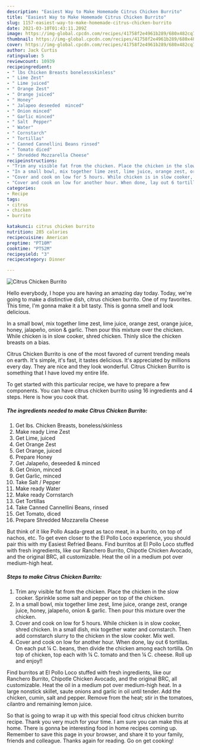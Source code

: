 ```yaml
---
description: "Easiest Way to Make Homemade Citrus Chicken Burrito"
title: "Easiest Way to Make Homemade Citrus Chicken Burrito"
slug: 1157-easiest-way-to-make-homemade-citrus-chicken-burrito
date: 2021-03-10T01:43:11.209Z
image: https://img-global.cpcdn.com/recipes/41758f2e4961b289/680x482cq70/citrus-chicken-burrito-recipe-main-photo.jpg
thumbnail: https://img-global.cpcdn.com/recipes/41758f2e4961b289/680x482cq70/citrus-chicken-burrito-recipe-main-photo.jpg
cover: https://img-global.cpcdn.com/recipes/41758f2e4961b289/680x482cq70/citrus-chicken-burrito-recipe-main-photo.jpg
author: Jack Curtis
ratingvalue: 5
reviewcount: 10939
recipeingredient:
- " lbs Chicken Breasts bonelessskinless"
- " Lime Zest"
- " Lime juiced"
- " Orange Zest"
- " Orange juiced"
- " Honey"
- " Jalapeo deseeded  minced"
- " Onion minced"
- " Garlic minced"
- " Salt  Pepper"
- " Water"
- " Cornstarch"
- " Tortillas"
- " Canned Cannellini Beans rinsed"
- " Tomato diced"
- " Shredded Mozzarella Cheese"
recipeinstructions:
- "Trim any visible fat from the chicken. Place the chicken in the slow cooker. Sprinkle some salt and pepper on top of the chicken."
- "In a small bowl, mix together lime zest, lime juice, orange zest, orange juice, honey, jalapeño, onion &amp; garlic. Then pour this mixture over the chicken."
- "Cover and cook on low for 5 hours. While chicken is in slow cooker, shred chicken. In a small dish, mix together water and cornstarch. Then add cornstarch slurry to the chicken in the slow cooker. Mix well."
- "Cover and cook on low for another hour. When done, lay out 6 tortillas. On each put ¼ C. beans, then divide the chicken among each tortilla. On top of chicken, top each with ¼ C. tomato and then ¼ C. cheese. Roll up and enjoy!!"
categories:
- Recipe
tags:
- citrus
- chicken
- burrito

katakunci: citrus chicken burrito 
nutrition: 285 calories
recipecuisine: American
preptime: "PT10M"
cooktime: "PT52M"
recipeyield: "3"
recipecategory: Dinner

---
```



![Citrus Chicken Burrito](https://img-global.cpcdn.com/recipes/41758f2e4961b289/680x482cq70/citrus-chicken-burrito-recipe-main-photo.jpg)

Hello everybody, I hope you are having an amazing day today. Today, we're going to make a distinctive dish, citrus chicken burrito. One of my favorites. This time, I'm gonna make it a bit tasty. This is gonna smell and look delicious.

In a small bowl, mix together lime zest, lime juice, orange zest, orange juice, honey, jalapeño, onion &amp; garlic. Then pour this mixture over the chicken. While chicken is in slow cooker, shred chicken. Thinly slice the chicken breasts on a bias.

Citrus Chicken Burrito is one of the most favored of current trending meals on earth. It's simple, it's fast, it tastes delicious. It's appreciated by millions every day. They are nice and they look wonderful. Citrus Chicken Burrito is something that I have loved my entire life.


To get started with this particular recipe, we have to prepare a few components. You can have citrus chicken burrito using 16 ingredients and 4 steps. Here is how you cook that.

<!--inarticleads1-->

##### The ingredients needed to make Citrus Chicken Burrito:

1. Get  lbs. Chicken Breasts, boneless/skinless
1. Make ready  Lime Zest
1. Get  Lime, juiced
1. Get  Orange Zest
1. Get  Orange, juiced
1. Prepare  Honey
1. Get  Jalapeño, deseeded &amp; minced
1. Get  Onion, minced
1. Get  Garlic, minced
1. Take  Salt / Pepper
1. Make ready  Water
1. Make ready  Cornstarch
1. Get  Tortillas
1. Take  Canned Cannellini Beans, rinsed
1. Get  Tomato, diced
1. Prepare  Shredded Mozzarella Cheese


But think of it like Pollo Asada-great as taco meat, in a burrito, on top of nachos, etc. To get even closer to the El Pollo Loco experience, you should pair this with my Easiest Refried Beans. Find burritos at El Pollo Loco stuffed with fresh ingredients, like our Ranchero Burrito, Chipotle Chicken Avocado, and the original BRC, all customizable. Heat the oil in a medium pot over medium-high heat. 

<!--inarticleads2-->

##### Steps to make Citrus Chicken Burrito:

1. Trim any visible fat from the chicken. Place the chicken in the slow cooker. Sprinkle some salt and pepper on top of the chicken.
1. In a small bowl, mix together lime zest, lime juice, orange zest, orange juice, honey, jalapeño, onion &amp; garlic. Then pour this mixture over the chicken.
1. Cover and cook on low for 5 hours. While chicken is in slow cooker, shred chicken. In a small dish, mix together water and cornstarch. Then add cornstarch slurry to the chicken in the slow cooker. Mix well.
1. Cover and cook on low for another hour. When done, lay out 6 tortillas. On each put ¼ C. beans, then divide the chicken among each tortilla. On top of chicken, top each with ¼ C. tomato and then ¼ C. cheese. Roll up and enjoy!!


Find burritos at El Pollo Loco stuffed with fresh ingredients, like our Ranchero Burrito, Chipotle Chicken Avocado, and the original BRC, all customizable. Heat the oil in a medium pot over medium-high heat. In a large nonstick skillet, saute onions and garlic in oil until tender. Add the chicken, cumin, salt and pepper. Remove from the heat; stir in the tomatoes, cilantro and remaining lemon juice. 

So that is going to wrap it up with this special food citrus chicken burrito recipe. Thank you very much for your time. I am sure you can make this at home. There is gonna be interesting food in home recipes coming up. Remember to save this page in your browser, and share it to your family, friends and colleague. Thanks again for reading. Go on get cooking!
